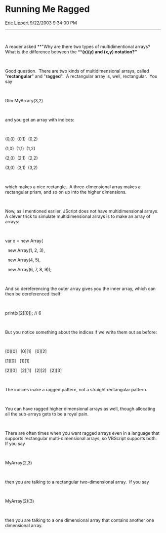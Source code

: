 # Running Me Ragged

[Eric Lippert](https://social.msdn.microsoft.com/profile/Eric%20Lippert) 9/22/2003 9:34:00 PM

-----

 

 

A reader asked **"Why are there two types of multidimentional arrays? What is the difference between the ****(x)(y) and (x,y) notation?"**

 

 

Good question.  There are two kinds of multidimensional arrays, called "**rectangular**" and "**ragged**".  A rectangular array is, well, rectangular.  You say

 

 

DIm MyArrary(3,2)

 

 

and you get an array with indices:

 

 

(0,0)  (0,1)  (0,2)

(1,0)  (1,1)  (1,2)

(2,0)  (2,1)  (2,2)

(3,0)  (3,1)  (3,2)

 

 

which makes a nice rectangle.  A three-dimensional array makes a rectangular prism, and so on up into the higher dimensions.

 

 

Now, as I mentioned earlier, JScript does not have multidimensional arrays.  A clever trick to simulate multidimensional arrays is to make an array of arrays:

 

 

var x = new Array(

  new Array(1, 2, 3), 

  new Array(4, 5), 

  new Array(6, 7, 8, 9));

 

 

And so dereferencing the outer array gives you the inner array, which can then be dereferenced itself:

 

 

print(x\[2\]\[0\]); // 6

 

 

But you notice something about the indices if we write them out as before:

 

 

\[0\]\[0\]   \[0\]\[1\]   \[0\]\[2\]

\[1\]\[0\]   \[1\]\[1\]

\[2\]\[0\]   \[2\]\[1\]   \[2\]\[2\]   \[2\]\[3\]

 

 

The indices make a ragged pattern, not a straight rectangular pattern.

 

 

You can have ragged higher dimensional arrays as well, though allocating all the sub-arrays gets to be a royal pain. 

 

 

There are often times when you want ragged arrays even in a language that supports rectangular multi-dimensional arrays, so VBScript supports both.  If you say

 

 

MyArray(2,3) 

 

 

then you are talking to a rectangular two-dimensional array.  If you say

 

 

MyArray(2)(3)

 

 

then you are talking to a one dimensional array that contains another one dimensional array.

